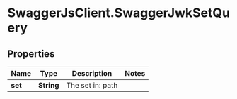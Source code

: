 # SwaggerJsClient.SwaggerJwkSetQuery

## Properties
Name | Type | Description | Notes
------------ | ------------- | ------------- | -------------
**set** | **String** | The set in: path | 


